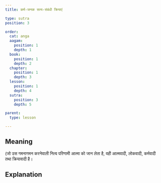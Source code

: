 ```yaml
---
title: कर्म-जनक सत्य-संबंधी क्रियाएं

type: sutra
position: 3

order:
  cat: anga
  aagam: 
    position: 1
    depth: 1
  book: 
    position: 1
    depth: 2
  chapter: 
    position: 1
    depth: 3
  lesson: 
    position: 1
    depth: 4
  sutra: 
    position: 3
    depth: 5

parent:
  type: lesson

---
```


## Meaning
(जो उस गमनागमन करनेवाली नित्य परिणामी आत्मा को जान लेता है, वही आत्मवादी, लोकवादी, कर्मवादी तथा क्रियावादी है।

## Explanation